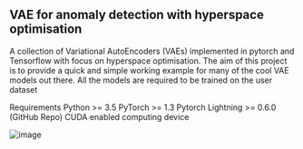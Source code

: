 ## VAE for anomaly detection with hyperspace optimisation

A collection of Variational AutoEncoders (VAEs) implemented in pytorch and Tensorflow with focus on hyperspace optimisation. The aim of this project is to provide a quick and simple working example for many of the cool VAE models out there. All the models are required to be trained on the user dataset

Requirements
Python >= 3.5
PyTorch >= 1.3
Pytorch Lightning >= 0.6.0 (GitHub Repo)
CUDA enabled computing device

![image](https://github.com/user-attachments/assets/58ec74cc-2dc1-4093-8581-5722cb479872)
